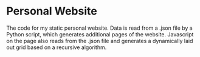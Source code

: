# Personal Website

The code for my static personal website. Data is read from a .json file by a Python script, which generates additional pages of the website. Javascript on the page also reads from the .json file and generates a dynamically laid out grid based on a recursive algorithm.
